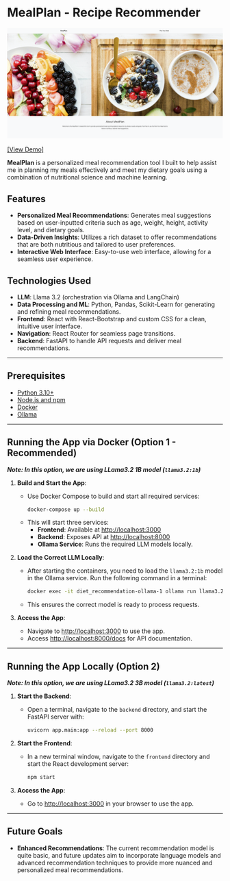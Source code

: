 # MealPlan - Recipe Recommender

[![MealPlan Demo](assets/banner.jpg)](assets/MealPlanDemo.mp4)

[[View Demo]](assets/MealPlanDemo.mp4)

**MealPlan** is a personalized meal recommendation tool I built to help assist me in planning my meals effectively and meet my dietary goals using a combination of nutritional science and machine learning.

## Features

- **Personalized Meal Recommendations**: Generates meal suggestions based on user-inputted criteria such as age, weight, height, activity level, and dietary goals.
- **Data-Driven Insights**: Utilizes a rich dataset to offer recommendations that are both nutritious and tailored to user preferences.
- **Interactive Web Interface**: Easy-to-use web interface, allowing for a seamless user experience.

## Technologies Used

- **LLM**: Llama 3.2 (orchestration via Ollama and LangChain)
- **Data Processing and ML**: Python, Pandas, Scikit-Learn for generating and refining meal recommendations.
- **Frontend**: React with React-Bootstrap and custom CSS for a clean, intuitive user interface.
- **Navigation**: React Router for seamless page transitions.
- **Backend**: FastAPI to handle API requests and deliver meal recommendations.

---

## Prerequisites

- [Python 3.10+](https://www.python.org/downloads/)
- [Node.js and npm](https://nodejs.org/)
- [Docker](https://www.docker.com/)
- [Ollama](https://ollama.com/)
---

## Running the App via Docker (Option 1 - Recommended)

***Note: In this option, we are using LLama3.2 1B model (`llama3.2:1b`)***

1. **Build and Start the App**:
   - Use Docker Compose to build and start all required services:
     ```bash
     docker-compose up --build
     ```
   - This will start three services:
     - **Frontend**: Available at [http://localhost:3000](http://localhost:3000)
     - **Backend**: Exposes API at [http://localhost:8000](http://localhost:8000)
     - **Ollama Service**: Runs the required LLM models locally.

2. **Load the Correct LLM Locally**:
   - After starting the containers, you need to load the `llama3.2:1b` model in the Ollama service. Run the following command in a terminal:
     ```bash
     docker exec -it diet_recommendation-ollama-1 ollama run llama3.2:1b
     ```
   - This ensures the correct model is ready to process requests.

3. **Access the App**:
   - Navigate to [http://localhost:3000](http://localhost:3000) to use the app.
   - Access [http://localhost:8000/docs](http://localhost:8000/docs) for API documentation.

---

## Running the App Locally (Option 2)

***Note: In this option, we are using LLama3.2 3B model (`llama3.2:latest`)***

1. **Start the Backend**:
   - Open a terminal, navigate to the `backend` directory, and start the FastAPI server with:
     ```bash
     uvicorn app.main:app --reload --port 8000
     ```

2. **Start the Frontend**:
   - In a new terminal window, navigate to the `frontend` directory and start the React development server:
     ```bash
     npm start
     ```

3. **Access the App**:
   - Go to [http://localhost:3000](http://localhost:3000) in your browser to use the app.

---

## Future Goals

- **Enhanced Recommendations**: The current recommendation model is quite basic, and future updates aim to incorporate language models and advanced recommendation techniques to provide more nuanced and personalized meal recommendations.
